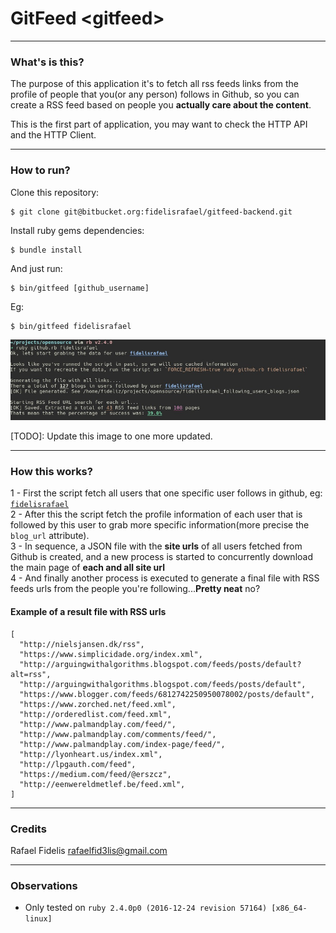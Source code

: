 # GitFeed <gitfeed\>

---

### What's is this?

The purpose of this application it's to fetch all rss feeds links from the profile of people that you(or any person) follows in Github, so you can create a RSS feed based on people you **actually care about the content**.  

This is the first part of application, you may want to check the HTTP API and the HTTP Client.

---

### How to run?

Clone this repository:

```
$ git clone git@bitbucket.org:fidelisrafael/gitfeed-backend.git
```

Install ruby gems dependencies:

```
$ bundle install
```

And just run:

```
$ bin/gitfeed [github_username]
```

Eg:

```
$ bin/gitfeed fidelisrafael
```

![Example of running](./assets/images/run_example.jpg)

[TODO]: Update this image to one more updated.  


---

### How this works?

1 - First the script fetch all users that one specific user follows in github, eg: [`fidelisrafael`](https://api.github.com/users/fidelisrafael/following)  
2 - After this the script fetch the profile information of each user that is followed by this user to grab more specific information(more precise the `blog_url` attribute).  
3 - In sequence, a JSON file with the **site urls** of all users fetched from Github is created, and a new process is started to concurrently download the main page of **each and all site url**  
4 - And finally another process is executed to generate a final file with RSS feeds urls from the people you're following...**Pretty neat** no?

#### Example of a result file with RSS urls

```
[
  "http://nielsjansen.dk/rss",
  "https://www.simplicidade.org/index.xml",
  "http://arguingwithalgorithms.blogspot.com/feeds/posts/default?alt=rss",
  "http://arguingwithalgorithms.blogspot.com/feeds/posts/default",
  "https://www.blogger.com/feeds/6812742250950078002/posts/default",
  "https://www.zorched.net/feed.xml",
  "http://orderedlist.com/feed.xml",
  "http://www.palmandplay.com/feed/",
  "http://www.palmandplay.com/comments/feed/",
  "http://www.palmandplay.com/index-page/feed/",
  "http://lyonheart.us/index.xml",
  "http://lpgauth.com/feed",
  "https://medium.com/feed/@erszcz",
  "http://eenwereldmetlef.be/feed.xml",
]
```

---

### Credits

Rafael Fidelis <rafaelfid3lis@gmail.com>

---

### Observations

- Only tested on `ruby 2.4.0p0 (2016-12-24 revision 57164) [x86_64-linux]`

